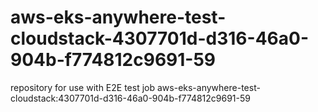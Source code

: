 # aws-eks-anywhere-test-cloudstack-4307701d-d316-46a0-904b-f774812c9691-59
repository for use with E2E test job aws-eks-anywhere-test-cloudstack:4307701d-d316-46a0-904b-f774812c9691-59
